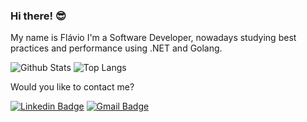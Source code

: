 ### Hi there! 😎

My name is Flávio I'm a Software Developer, nowadays studying best practices and performance using .NET and Golang.

![Github Stats](https://github-readme-stats.vercel.app/api?username=flaviogf&show_icons=true&include_all_commits=true)
![Top Langs](https://github-readme-stats.vercel.app/api/top-langs/?username=flaviogf&show_icons=true&layout=compact)

Would you like to contact me?

[![Linkedin Badge](https://img.shields.io/badge/-LinkedIn-blue?style=flat-square&logo=Linkedin&logoColor=white&link=https://www.linkedin.com/in/flaviogf)](https://www.linkedin.com/in/flaviogf)
[![Gmail Badge](https://img.shields.io/badge/-Gmail-red?style=flat-square&logo=Gmail&logoColor=white&link=mailto:flavio.fernandes6@gmail.com)](mailto:flavio.fernandes6@gmail.com)
